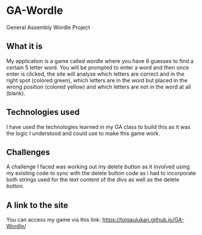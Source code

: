 # GA-Wordle
General Assembly Wordle Project

## What it is
My application is a game called wordle where you have 6 guesses to find a certain 5 letter word. You will be prompted to enter a word and then once enter is clicked, the site will analyse which letters are correct and in the right spot (colored green), which letters are in the word but placed in the wrong position (colored yellow) and which letters are not in the word at all (blank).

## Technologies used
I have used the technologies learned in my GA class to build this as it was the logic I understood and could use to make this game work.

## Challenges
A challenge I faced was working out my delete button as it involved using my existing code to sync with the delete button code as i had to incorporate both strings used for the text content of the divs as well as the delete button.

## A link to the site
You can access my game via this link:
https://tolgaulukan.github.io/GA-Wordle/

